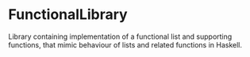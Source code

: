 # FunctionalLibrary
Library containing implementation of a functional list and supporting functions, that mimic behaviour of lists and related functions in Haskell.
